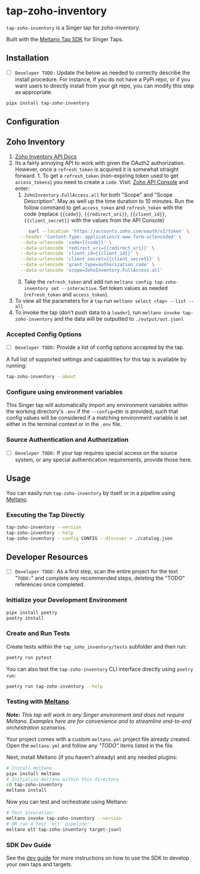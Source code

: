 # tap-zoho-inventory

`tap-zoho-inventory` is a Singer tap for zoho-inventory.

Built with the [Meltano Tap SDK](https://sdk.meltano.com) for Singer Taps.

## Installation

- [ ] `Developer TODO:` Update the below as needed to correctly describe the install procedure. For instance, if you do not have a PyPi repo, or if you want users to directly install from your git repo, you can modify this step as appropriate.

```bash
pipx install tap-zoho-inventory
```

## Configuration

## Zoho Inventory

1. [Zoho Inventory API Docs](https://www.zoho.com/inventory/api/v1/#introduction)
2. Its a fairly annoying API to work with given the OAuth2 authorization. However, once a `refresh_token` is acquired it is somewhat straight forward. 1. To get a `refresh_token` (non-expiring token used to get `access_tokens`) you need to create a `code`. Visit: [Zoho API Console](https://api-console.zoho.com/client/1000.QZFPBX41GSLI12U9ASGDXSBKWFLT0F) and enter: 
    1. `ZohoInventory.FullAccess.all` for both "Scope" and "Scope Description". May as well up the time duration to 10 minutes. Run the follow command to get `access_token` and `refresh_token` with the code (replace `{{code}}`, `{{redirect_uri}}`, `{{client_id}}`, `{{client_secret}}` with the values from the API Console)
      ```bash
           curl --location 'https://accounts.zoho.com/oauth/v2/token' \
        --header 'Content-Type: application/x-www-form-urlencoded' \
        --data-urlencode 'code={{code}}' \
        --data-urlencode 'redirect_uri={{redirect_uri}}' \
        --data-urlencode 'client_id={{client_id}}' \
        --data-urlencode 'client_secret={{client_secret}}' \
        --data-urlencode 'grant_type=authorization_code' \
        --data-urlencode 'scope=ZohoInventory.FullAccess.all'
      ```
      3. Take the `refresh_token` and add run `meltano config tap-zoho-inventory set --interactive`. Set token values as needed (`refresh_token` and `access_token`).
1. To view all the parameters for a `tap` run `meltano select <tap> --list --all`
1. To invoke the tap (don't push data to a `loader`), run `meltano invoke tap-zoho-inventory` and the data will be outputted to `./output/out.jsonl`

### Accepted Config Options

- [ ] `Developer TODO:` Provide a list of config options accepted by the tap.

A full list of supported settings and capabilities for this
tap is available by running:

```bash
tap-zoho-inventory --about
```

### Configure using environment variables

This Singer tap will automatically import any environment variables within the working directory's
`.env` if the `--config=ENV` is provided, such that config values will be considered if a matching
environment variable is set either in the terminal context or in the `.env` file.

### Source Authentication and Authorization

- [ ] `Developer TODO:` If your tap requires special access on the source system, or any special authentication requirements, provide those here.

## Usage

You can easily run `tap-zoho-inventory` by itself or in a pipeline using [Meltano](https://meltano.com/).

### Executing the Tap Directly

```bash
tap-zoho-inventory --version
tap-zoho-inventory --help
tap-zoho-inventory --config CONFIG --discover > ./catalog.json
```

## Developer Resources

- [ ] `Developer TODO:` As a first step, scan the entire project for the text "`TODO:`" and complete any recommended steps, deleting the "TODO" references once completed.

### Initialize your Development Environment

```bash
pipx install poetry
poetry install
```

### Create and Run Tests

Create tests within the `tap_zoho_inventory/tests` subfolder and
then run:

```bash
poetry run pytest
```

You can also test the `tap-zoho-inventory` CLI interface directly using `poetry run`:

```bash
poetry run tap-zoho-inventory --help
```

### Testing with [Meltano](https://www.meltano.com)

_**Note:** This tap will work in any Singer environment and does not require Meltano.
Examples here are for convenience and to streamline end-to-end orchestration scenarios._

Your project comes with a custom `meltano.yml` project file already created. Open the `meltano.yml` and follow any _"TODO"_ items listed in
the file.

Next, install Meltano (if you haven't already) and any needed plugins:

```bash
# Install meltano
pipx install meltano
# Initialize meltano within this directory
cd tap-zoho-inventory
meltano install
```

Now you can test and orchestrate using Meltano:

```bash
# Test invocation:
meltano invoke tap-zoho-inventory --version
# OR run a test `elt` pipeline:
meltano elt tap-zoho-inventory target-jsonl
```

### SDK Dev Guide

See the [dev guide](https://sdk.meltano.com/en/latest/dev_guide.html) for more instructions on how to use the SDK to
develop your own taps and targets.
